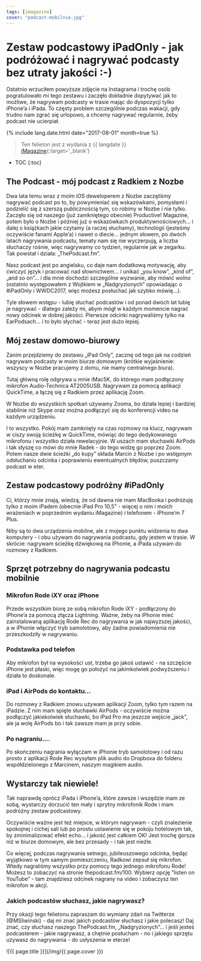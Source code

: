 ```yaml
---
tags: [imagazine]
cover: "podcast-mobilnie.jpg"
---
```


# Zestaw podcastowy iPadOnly - jak podróżować i nagrywać podcasty bez utraty jakości :-)

Ostatnio wrzuciłem powyższe zdjęcie na Instagrama i trochę osób pogratulowało mi tego zestawu i zaczęło dokładnie dopytywać jak to możliwe, że nagrywam podcasty w trasie mając do dyspozycji tylko iPhone’a i iPada. To częsty problem szczególnie podczas wakacji, gdy trudno nam zgrać się urlopowo, a chcemy nagrywać regularnie, żeby podcast nie ucierpiał. 

<!--More-->

{% include lang.date.html date="2017-08-01" month=true %}

> Ten felieton jest z wydania z {{ langdate }} [iMagazine](https://imagazine.pl){:target='_blank'}

* TOC
{:toc}

## The Podcast - mój podcast z Radkiem z Nozbe

Dwa lata temu wraz z moim iOS deweloperem z Nozbe zaczęliśmy nagrywać podcast po to, by powymieniać się wskazówkami, pomysłami i podzielić się z szerszą publicznością tym, co robimy w Nozbe i nie tylko. Zaczęło się od naszego (już zamkniętego obecnie) Productive! Magazine, potem było o Nozbe i później już o wskazówkach produktywnościowych... i dalej o książkach jakie czytamy (a raczej słuchamy), technologii (jesteśmy oczywiście fanami Apple’a) i nawet o diecie... jednym słowem, po dwóch latach nagrywania podcastu, tematy nam się nie wyczerpują, a liczba słuchaczy rośnie, więc nagrywamy co tydzień, regularnie jak w zegarku. Tak powstał i działa: „ThePodcast.fm”.

Nasz podcast jest po angielsku, co daje nam dodatkową motywację, aby ćwiczyć język i pracować nad słownictwem... i unikać „you know”, „kind of”, „and so on”... i dla mnie dochodzi szczególne wyzwanie, aby mówić wolno (ostatnio występowałem z Wojtkiem w „Nadgryzionych” opowiadając o #iPadOnly i WWDC2017, więc możesz posłuchać jak szybko mówię...).

Tyle słowem wstępu - lubię słuchać podcastów i od ponad dwóch lat lubię je nagrywać - dlatego zależy mi, abym mógł w każdym momencie nagrać nowy odcinek w dobrej jakości. Pierwsze odcinki nagrywaliśmy tylko na EarPodsach... i to było słychać - teraz jest dużo lepiej.

## Mój zestaw domowo-biurowy

Zanim przejdziemy do zestawu „iPad Only”, zacznę od tego jak na codzień nagrywam podcasty w moim biurze domowym (krótkie wyjaśnienie: wszyscy w Nozbe pracujemy z domu, nie mamy centralnego biura).

Tutaj główną rolę odgrywa u mnie iMac5K, do którego mam podłączony mikrofon Audio-Technica AT2005USB. Nagrywam za pomocą aplikacji QuickTime, a łączę się z Radkiem przez aplikację Zoom.

W Nozbe do wszystkich spotkań używamy Zooma, bo działa lepiej i bardziej stabilnie niż Skype oraz można podłączyć się do konferencji video na każdym urządzeniu.

I to wszystko. Pokój mam zamknięty na czas rozmowy na klucz, nagrywam w ciszy swoją ścieżkę w QuickTime, mówiąc do tego dedykowanego mikrofonu i wszystko działa rewelacyjnie. W uszach mam słuchawki AirPods i tak słyszę co mówi do mnie Radek - do tego widzę go poprzez Zoom. Potem nasze dwie ścieżki „do kupy” składa Marcin z Nozbe i po wstępnym odsłuchaniu odcinka i poprawieniu ewentualnych błędów, puszczamy podcast w eter.

## Zestaw podcastowy podróżny #iPadOnly

Ci, którzy mnie znają, wiedzą, że od dawna nie mam MacBooka i podróżuję tylko z moim iPadem (obecnie iPad Pro 10,5” - więcej o nim i moich wrażeniach w poprzednim wydaniu iMagazine) i telefonem - iPhone’m 7 Plus.

Niby są to dwa urządzenia mobilne, ale z mojego punktu widzenia to dwa komputery - i obu używam do nagrywania podcastu, gdy jestem w trasie. W skrócie: nagrywam ścieżkę dźwiękową na iPhonie, a iPada używam do rozmowy z Radkiem.

## Sprzęt potrzebny do nagrywania podcastu mobilnie

### Mikrofon Rode iXY oraz iPhone

Przede wszystkim biorę ze sobą mikrofon Rode iXY - podłączony do iPhone’a za pomocą złącza Lightning. Ważne, żeby na iPhonie mieć zainstalowaną aplikację Rode Rec do nagrywania w jak najwyższej jakości, a w iPhonie włączyć tryb samolotowy, aby żadne powiadomienia nie przeszkodziły w nagrywaniu.

### Podstawka pod telefon

Aby mikrofon był na wysokości ust, trzeba go jakoś ustawić - na szczęście iPhone jest płaski, więc mogę go położyć na jakimkolwiek podwyższeniu i działa to doskonale.

### iPad i AirPods do kontaktu...

Do rozmowy z Radkiem znowu używam aplikacji Zoom, tylko tym razem na iPadzie. Z nim mam spięte słuchawki AirPods - oczywiście można podłączyć jakiekolwiek słuchawki, bo iPad Pro ma jeszcze wejście „jack”, ale ja wolę AirPods bo i tak zawsze mam je przy sobie.

### Po nagraniu....

Po skończeniu nagrania  wyłączam w iPhonie tryb samolotowy i od razu prosto z aplikacji Rode Rec wysyłam plik audio do Dropboxa do folderu współdzielonego z Marcinem, naszym magikiem audio.

## Wystarczy tak niewiele!

Tak naprawdę oprócz iPada i iPhone’a, które zawsze i wszędzie mam ze sobą, wystarczy dorzucić ten mały i sprytny mikrofonik Rode i mam podróżny zestaw podcastowy.

Oczywiście ważne jest też miejsce, w którym nagrywam - czyli znalezienie spokojnej i cichej sali lub po prostu ustawienie się w pokoju hotelowym tak, by zminimalizować efekt echo... i jakość jest całkiem OK! Jest trochę gorsza niż w biurze domowym, ale bez przesady - i tak jest nieźle.

Co więcej, podczas nagrywania setnego, jubileuszowego odcinka, będąc wyjątkowo w tym samym pomieszczeniu, Radkowi zepsuł się mikrofon. Wtedy nagraliśmy wszystko przy pomocy tego jednego mikrofonu Rode! Możesz to zobaczyć na stronie thepodcast.fm/100. Wybierz opcję ”listen on YouTube” - tam znajdziesz odcinek nagrany na video i zobaczysz ten mikrofon w akcji.

### Jakich podcastów słuchasz, jakie nagrywasz?

Przy okazji tego felietonu zapraszam do wymiany zdań na Twitterze (@MSliwinski) - daj mi znać jakich podcastów słuchasz i jakie polecasz! Daj znać, czy słuchasz naszego ThePodcast.fm, „Nadgryzionych”... i jeśli jesteś podcasterem - jakie nagrywasz, a chętnie posłucham - no i jakiego sprzętu używasz do nagrywania - do usłyszenia w eterze!



![{{ page.title }}](/img/{{ page.cover }})

[n]: https://michael.gratis/nozbe_pl